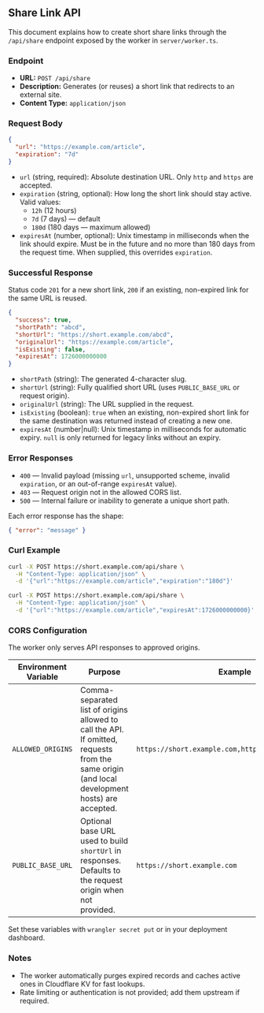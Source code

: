
## Share Link API

This document explains how to create short share links through the `/api/share` endpoint exposed by the worker in `server/worker.ts`.

### Endpoint

- **URL:** `POST /api/share`
- **Description:** Generates (or reuses) a short link that redirects to an external site.
- **Content Type:** `application/json`

### Request Body

```json
{
  "url": "https://example.com/article",
  "expiration": "7d"
}
```

- `url` (string, required): Absolute destination URL. Only `http` and `https` are accepted.
- `expiration` (string, optional): How long the short link should stay active. Valid values:
  - `12h` (12 hours)
  - `7d` (7 days) — default
  - `180d` (180 days — maximum allowed)
- `expiresAt` (number, optional): Unix timestamp in milliseconds when the link should expire. Must be in the future and no more than 180 days from the request time. When supplied, this overrides `expiration`.

### Successful Response

Status code `201` for a new short link, `200` if an existing, non-expired link for the same URL is reused.

```json
{
  "success": true,
  "shortPath": "abcd",
  "shortUrl": "https://short.example.com/abcd",
  "originalUrl": "https://example.com/article",
  "isExisting": false,
  "expiresAt": 1726000000000
}
```

- `shortPath` (string): The generated 4-character slug.
- `shortUrl` (string): Fully qualified short URL (uses `PUBLIC_BASE_URL` or request origin).
- `originalUrl` (string): The URL supplied in the request.
- `isExisting` (boolean): `true` when an existing, non-expired short link for the same destination was returned instead of creating a new one.
- `expiresAt` (number|null): Unix timestamp in milliseconds for automatic expiry. `null` is only returned for legacy links without an expiry.

### Error Responses

- `400` — Invalid payload (missing `url`, unsupported scheme, invalid `expiration`, or an out-of-range `expiresAt` value).
- `403` — Request origin not in the allowed CORS list.
- `500` — Internal failure or inability to generate a unique short path.

Each error response has the shape:

```json
{ "error": "message" }
```

### Curl Example

```bash
curl -X POST https://short.example.com/api/share \
  -H "Content-Type: application/json" \
  -d '{"url":"https://example.com/article","expiration":"180d"}'

curl -X POST https://short.example.com/api/share \
  -H "Content-Type: application/json" \
  -d '{"url":"https://example.com/article","expiresAt":1726000000000}'
```

### CORS Configuration

The worker only serves API responses to approved origins.

| Environment Variable | Purpose | Example |
|----------------------|---------|---------|
| `ALLOWED_ORIGINS` | Comma-separated list of origins allowed to call the API. If omitted, requests from the same origin (and local development hosts) are accepted. | `https://short.example.com,https://app.example.com` |
| `PUBLIC_BASE_URL` | Optional base URL used to build `shortUrl` in responses. Defaults to the request origin when not provided. | `https://short.example.com` |

Set these variables with `wrangler secret put` or in your deployment dashboard.

### Notes

- The worker automatically purges expired records and caches active ones in Cloudflare KV for fast lookups.
- Rate limiting or authentication is not provided; add them upstream if required.
